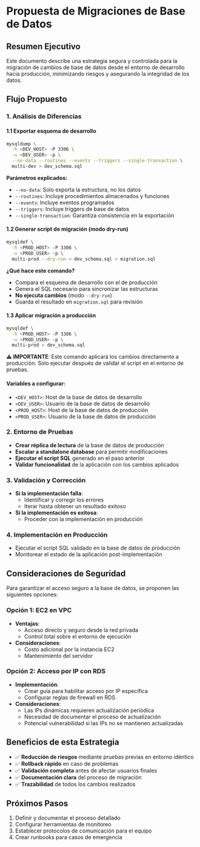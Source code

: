 # Propuesta de Migraciones de Base de Datos

## Resumen Ejecutivo

Este documento describe una estrategia segura y controlada para la migración de cambios de base de datos desde el entorno de desarrollo hacia producción, minimizando riesgos y asegurando la integridad de los datos.

## Flujo Propuesto

### 1. Análisis de Diferencias

#### 1.1 Exportar esquema de desarrollo
```bash
mysqldump \
  -h <DEV_HOST> -P 3306 \
  -u <DEV_USER> -p \
  --no-data --routines --events --triggers --single-transaction \
  multi-dev > dev_schema.sql
```

**Parámetros explicados:**
- `--no-data`: Solo exporta la estructura, no los datos
- `--routines`: Incluye procedimientos almacenados y funciones
- `--events`: Incluye eventos programados
- `--triggers`: Incluye triggers de base de datos
- `--single-transaction`: Garantiza consistencia en la exportación

#### 1.2 Generar script de migración (modo dry-run)
```bash
mysqldef \
  -h <PROD_HOST> -P 3306 \
  -u <PROD_USER> -p \
  multi-prod --dry-run < dev_schema.sql > migration.sql
```

**¿Qué hace este comando?**
- Compara el esquema de desarrollo con el de producción
- Genera el SQL necesario para sincronizar las estructuras
- **No ejecuta cambios** (modo `--dry-run`)
- Guarda el resultado en `migration.sql` para revisión

#### 1.3 Aplicar migración a producción
```bash
mysqldef \
  -h <PROD_HOST> -P 3306 \
  -u <PROD_USER> -p \
  multi-prod < dev_schema.sql
```

**⚠️ IMPORTANTE**: Este comando aplicará los cambios directamente a producción. Solo ejecutar después de validar el script en el entorno de pruebas.

#### Variables a configurar:
- `<DEV_HOST>`: Host de la base de datos de desarrollo
- `<DEV_USER>`: Usuario de la base de datos de desarrollo  
- `<PROD_HOST>`: Host de la base de datos de producción
- `<PROD_USER>`: Usuario de la base de datos de producción

### 2. Entorno de Pruebas
- **Crear réplica de lectura** de la base de datos de producción
- **Escalar a standalone database** para permitir modificaciones
- **Ejecutar el script SQL** generado en el paso anterior
- **Validar funcionalidad** de la aplicación con los cambios aplicados

### 3. Validación y Corrección
- **Si la implementación falla**: 
  - Identificar y corregir los errores
  - Iterar hasta obtener un resultado exitoso
- **Si la implementación es exitosa**: 
  - Proceder con la implementación en producción

### 4. Implementación en Producción
- Ejecutar el script SQL validado en la base de datos de producción
- Monitorear el estado de la aplicación post-implementación

## Consideraciones de Seguridad

Para garantizar el acceso seguro a la base de datos, se proponen las siguientes opciones:

### Opción 1: EC2 en VPC
- **Ventajas**: 
  - Acceso directo y seguro desde la red privada
  - Control total sobre el entorno de ejecución
- **Consideraciones**: 
  - Costo adicional por la instancia EC2
  - Mantenimiento del servidor

### Opción 2: Acceso por IP con RDS
- **Implementación**: 
  - Crear guía para habilitar acceso por IP específica
  - Configurar reglas de firewall en RDS
- **Consideraciones**: 
  - Las IPs dinámicas requieren actualización periódica
  - Necesidad de documentar el proceso de actualización
  - Potencial vulnerabilidad si las IPs no se mantienen actualizadas

## Beneficios de esta Estrategia

- ✅ **Reducción de riesgos** mediante pruebas previas en entorno idéntico
- ✅ **Rollback rápido** en caso de problemas
- ✅ **Validación completa** antes de afectar usuarios finales
- ✅ **Documentación clara** del proceso de migración
- ✅ **Trazabilidad** de todos los cambios realizados

## Próximos Pasos

1. Definir y documentar el proceso detallado
2. Configurar herramientas de monitoreo
3. Establecer protocolos de comunicación para el equipo
4. Crear runbooks para casos de emergencia